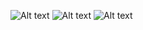 
![Alt text](https://res.cloudinary.com/dklv0c2br/image/upload/v1724438044/tehrangram1_ekmics.png)
![Alt text](https://res.cloudinary.com/dklv0c2br/image/upload/v1724437967/tehrangram3_jgykmz.png)
![Alt text](https://res.cloudinary.com/dklv0c2br/image/upload/v1724438127/tehrangram2_jmjx8c.png)
